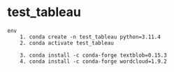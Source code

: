 # test_tableau


    env
        1. conda create -n test_tableau python=3.11.4
        2. conda activate test_tableau

        3. conda install -c conda-forge textblob=0.15.3
        4. conda install -c conda-forge wordcloud=1.9.2
